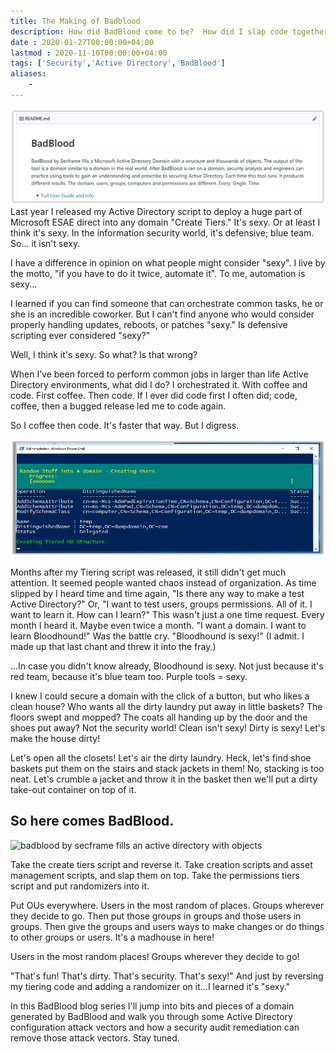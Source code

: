 ```yaml
---
title: The Making of Badblood
description: How did BadBlood come to be?  How did I slap code together and get this tool running in under 2 weeks? Find out more about BadBlood here
date : 2020-01-27T00:00:00+04:00
lastmod : 2020-11-10T00:00:00+04:00
tags: ['Security','Active Directory','BadBlood']
aliases:
    - 
---
```

![badblood by secframe fills an active directory with objects](images/bbmake1.png?classes=shadow&width=60pc)
Last year I released my Active Directory script to deploy a huge part of Microsoft ESAE direct into any domain "Create Tiers." It's sexy. Or at least I think it's sexy. In the information security world, it's defensive; blue team. So… it isn't sexy.

 

I have a difference in opinion on what people might consider "sexy". I live by the motto, "if you have to do it twice, automate it". To me, automation is sexy...

 

I learned if you can find someone that can orchestrate common tasks, he or she is an incredible coworker. But I can't find anyone who would consider properly handling updates, reboots, or patches "sexy." Is defensive scripting ever considered "sexy?"

 

Well, I think it's sexy. So what? Is that wrong?

 

When I’ve been forced to perform common jobs in larger than life Active Directory environments, what did I do? I orchestrated it. With coffee and code. First coffee. Then code. If I ever did code first I often did; code, coffee, then a bugged release led me to code again.

So I coffee then code. It's faster that way. But I digress.

![badblood by secframe fills an active directory with objects](images/bbmake2.png?classes=shadow&width=60pc)

Months after my Tiering script was released, it still didn't get much attention. It seemed people wanted chaos instead of organization. As time slipped by I heard time and time again, "Is there any way to make a test Active Directory?" Or, "I want to test users, groups permissions. All of it. I want to learn it. How can I learn?" This wasn't just a one time request. Every month I heard it. Maybe even twice a month. "I want a domain. I want to learn Bloodhound!" Was the battle cry. "Bloodhound is sexy!" (I admit. I made up that last chant and threw it into the fray.)

...In case you didn't know already, Bloodhound is sexy. Not just because it's red team, because it's blue team too. Purple tools = sexy.

I knew I could secure a domain with the click of a button, but who likes a clean house? Who wants all the dirty laundry put away in little baskets? The floors swept and mopped? The coats all handing up by the door and the shoes put away? Not the security world! Clean isn't sexy! Dirty is sexy! Let's make the house dirty!
 

Let's open all the closets! Let's air the dirty laundry. Heck, let's find shoe baskets put them on the stairs and stack jackets in them! No, stacking is too neat. Let's crumble a jacket and throw it in the basket then we'll put a dirty take-out container on top of it. 


## So here comes BadBlood.
![badblood by secframe fills an active directory with objects](images/bbmake3.png?classes=shadow&width=60pc)

Take the create tiers script and reverse it. Take creation scripts and asset management scripts, and slap them on top. Take the permissions tiers script and put randomizers into it.

Put OUs everywhere. Users in the most random of places. Groups wherever they decide to go. Then put those groups in groups and those users in groups. Then give the groups and users ways to make changes or do things to other groups or users. It's a madhouse in here! 


Users in the most random places!
Groups wherever they decide to go!

 

"That's fun! That's dirty. That's security. That's sexy!"  And just by reversing my tiering code and adding a randomizer on it…I learned it's "sexy." 

In this BadBlood blog series I'll jump into bits and pieces of a domain generated by BadBlood and walk you through some Active Directory configuration attack vectors and how a security audit remediation can remove those attack vectors. Stay tuned.